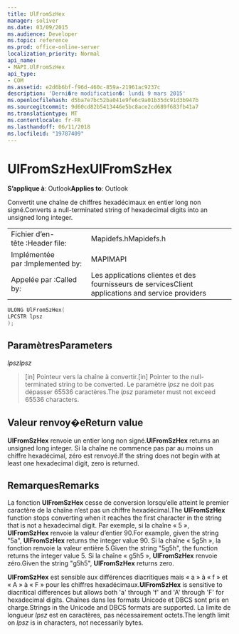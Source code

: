 ```yaml
---
title: UlFromSzHex
manager: soliver
ms.date: 03/09/2015
ms.audience: Developer
ms.topic: reference
ms.prod: office-online-server
localization_priority: Normal
api_name:
- MAPI.UlFromSzHex
api_type:
- COM
ms.assetid: e2d6b6bf-f96d-460c-859a-21961ac9237c
description: 'Derni�re modification�: lundi 9 mars 2015'
ms.openlocfilehash: d5ba7e7bc52ba041e9fe6c9a01b35dc91d3b947b
ms.sourcegitcommit: 9d60cd82b5413446e5bc8ace2cd689f683fb41a7
ms.translationtype: MT
ms.contentlocale: fr-FR
ms.lasthandoff: 06/11/2018
ms.locfileid: "19787409"
---
```

# <a name="ulfromszhex"></a><span data-ttu-id="c9134-103">UlFromSzHex</span><span class="sxs-lookup"><span data-stu-id="c9134-103">UlFromSzHex</span></span>

  
  
<span data-ttu-id="c9134-104">**S’applique à**: Outlook</span><span class="sxs-lookup"><span data-stu-id="c9134-104">**Applies to**: Outlook</span></span> 
  
<span data-ttu-id="c9134-105">Convertit une chaîne de chiffres hexadécimaux en entier long non signé.</span><span class="sxs-lookup"><span data-stu-id="c9134-105">Converts a null-terminated string of hexadecimal digits into an unsigned long integer.</span></span> 
  
|||
|:-----|:-----|
|<span data-ttu-id="c9134-106">Fichier d’en-tête :</span><span class="sxs-lookup"><span data-stu-id="c9134-106">Header file:</span></span>  <br/> |<span data-ttu-id="c9134-107">Mapidefs.h</span><span class="sxs-lookup"><span data-stu-id="c9134-107">Mapidefs.h</span></span>  <br/> |
|<span data-ttu-id="c9134-108">Implémentée par :</span><span class="sxs-lookup"><span data-stu-id="c9134-108">Implemented by:</span></span>  <br/> |<span data-ttu-id="c9134-109">MAPI</span><span class="sxs-lookup"><span data-stu-id="c9134-109">MAPI</span></span>  <br/> |
|<span data-ttu-id="c9134-110">Appelée par :</span><span class="sxs-lookup"><span data-stu-id="c9134-110">Called by:</span></span>  <br/> |<span data-ttu-id="c9134-111">Les applications clientes et des fournisseurs de services</span><span class="sxs-lookup"><span data-stu-id="c9134-111">Client applications and service providers</span></span>  <br/> |
   
```cpp
ULONG UlFromSzHex(
LPCSTR lpsz
);
```

## <a name="parameters"></a><span data-ttu-id="c9134-112">Paramètres</span><span class="sxs-lookup"><span data-stu-id="c9134-112">Parameters</span></span>

 <span data-ttu-id="c9134-113">_lpsz_</span><span class="sxs-lookup"><span data-stu-id="c9134-113">_lpsz_</span></span>
  
> <span data-ttu-id="c9134-114">[in] Pointeur vers la chaîne à convertir.</span><span class="sxs-lookup"><span data-stu-id="c9134-114">[in] Pointer to the null-terminated string to be converted.</span></span> <span data-ttu-id="c9134-115">Le paramètre _lpsz_ ne doit pas dépasser 65536 caractères.</span><span class="sxs-lookup"><span data-stu-id="c9134-115">The  _lpsz_ parameter must not exceed 65536 characters.</span></span> 
    
## <a name="return-value"></a><span data-ttu-id="c9134-116">Valeur renvoy�e</span><span class="sxs-lookup"><span data-stu-id="c9134-116">Return value</span></span>

 <span data-ttu-id="c9134-117">**UlFromSzHex** renvoie un entier long non signé.</span><span class="sxs-lookup"><span data-stu-id="c9134-117">**UlFromSzHex** returns an unsigned long integer.</span></span> <span data-ttu-id="c9134-118">Si la chaîne ne commence pas par au moins un chiffre hexadécimal, zéro est renvoyé.</span><span class="sxs-lookup"><span data-stu-id="c9134-118">If the string does not begin with at least one hexadecimal digit, zero is returned.</span></span> 
  
## <a name="remarks"></a><span data-ttu-id="c9134-119">Remarques</span><span class="sxs-lookup"><span data-stu-id="c9134-119">Remarks</span></span>

<span data-ttu-id="c9134-120">La fonction **UlFromSzHex** cesse de conversion lorsqu’elle atteint le premier caractère de la chaîne n’est pas un chiffre hexadécimal.</span><span class="sxs-lookup"><span data-stu-id="c9134-120">The **UlFromSzHex** function stops converting when it reaches the first character in the string that is not a hexadecimal digit.</span></span> <span data-ttu-id="c9134-121">Par exemple, si la chaîne « 5 », **UlFromSzHex** renvoie la valeur d’entier 90.</span><span class="sxs-lookup"><span data-stu-id="c9134-121">For example, given the string "5a", **UlFromSzHex** returns the integer value 90.</span></span> <span data-ttu-id="c9134-122">Si la chaîne « 5g5h », la fonction renvoie la valeur entière 5.</span><span class="sxs-lookup"><span data-stu-id="c9134-122">Given the string "5g5h", the function returns the integer value 5.</span></span> <span data-ttu-id="c9134-123">Si la chaîne « g5h5 », **UlFromSzHex** renvoie zéro.</span><span class="sxs-lookup"><span data-stu-id="c9134-123">Given the string "g5h5", **UlFromSzHex** returns zero.</span></span> 
  
 <span data-ttu-id="c9134-124">**UlFromSzHex** est sensible aux différences diacritiques mais « a » à « f » et « A » à « F » pour les chiffres hexadécimaux.</span><span class="sxs-lookup"><span data-stu-id="c9134-124">**UlFromSzHex** is sensitive to diacritical differences but allows both 'a' through 'f' and 'A' through 'F' for hexadecimal digits.</span></span> <span data-ttu-id="c9134-125">Chaînes dans les formats Unicode et DBCS sont pris en charge.</span><span class="sxs-lookup"><span data-stu-id="c9134-125">Strings in the Unicode and DBCS formats are supported.</span></span> <span data-ttu-id="c9134-126">La limite de longueur _lpsz_ est en caractères, pas nécessairement octets.</span><span class="sxs-lookup"><span data-stu-id="c9134-126">The length limit on  _lpsz_ is in characters, not necessarily bytes.</span></span> 
  


